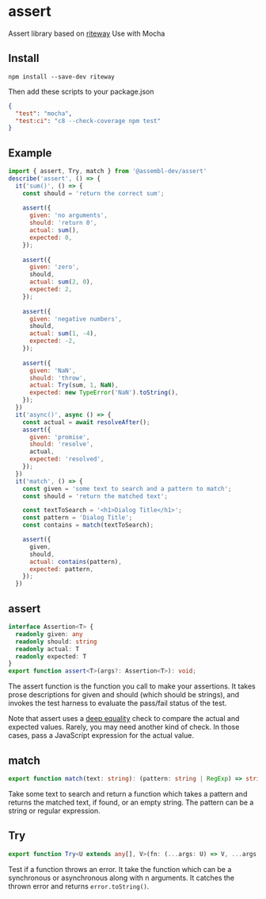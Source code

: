 # assert
Assert library based on [riteway](https://github.com/ericelliott/riteway)
Use with Mocha

## Install

`npm install --save-dev riteway`

Then add these scripts to your package.json
```json
{
  "test": "mocha",
  "test:ci": "c8 --check-coverage npm test"
}
```

## Example

```js
import { assert, Try, match } from '@assembl-dev/assert'
describe('assert', () => {
  it('sum()', () => {
    const should = 'return the correct sum';
  
    assert({
      given: 'no arguments',
      should: 'return 0',
      actual: sum(),
      expected: 0,
    });
  
    assert({
      given: 'zero',
      should,
      actual: sum(2, 0),
      expected: 2,
    });
  
    assert({
      given: 'negative numbers',
      should,
      actual: sum(1, -4),
      expected: -2,
    });
  
    assert({
      given: 'NaN',
      should: 'throw',
      actual: Try(sum, 1, NaN),
      expected: new TypeError('NaN').toString(),
    });
  })
  it('async()', async () => {
    const actual = await resolveAfter();
    assert({
      given: 'promise',
      should: 'resolve',
      actual,
      expected: 'resolved',
    });
  })
  it('match', () => {
    const given = 'some text to search and a pattern to match';
    const should = 'return the matched text';

    const textToSearch = '<h1>Dialog Title</h1>';
    const pattern = 'Dialog Title';
    const contains = match(textToSearch);

    assert({
      given,
      should,
      actual: contains(pattern),
      expected: pattern,
    });
  })
```


## assert
```ts
interface Assertion<T> {
  readonly given: any
  readonly should: string
  readonly actual: T
  readonly expected: T
}
export function assert<T>(args?: Assertion<T>): void;
```
The assert function is the function you call to make your assertions. It takes prose descriptions for given and should (which should be strings), and invokes the test harness to evaluate the pass/fail status of the test.

Note that assert uses a [deep equality](https://www.npmjs.com/package/fast-deep-equal) check to compare the actual and expected values. Rarely, you may need another kind of check. In those cases, pass a JavaScript expression for the actual value.

## match
```ts
export function match(text: string): (pattern: string | RegExp) => string;
```
Take some text to search and return a function which takes a pattern and returns the matched text, if found, or an empty string. The pattern can be a string or regular expression.

## Try
```ts
export function Try<U extends any[], V>(fn: (...args: U) => V, ...args: U): any | Promise<any>;
```
Test if a function throws an error. It take the function which can be a synchronous or asynchronous along with n arguments. It catches the thrown error and returns `error.toString()`. 